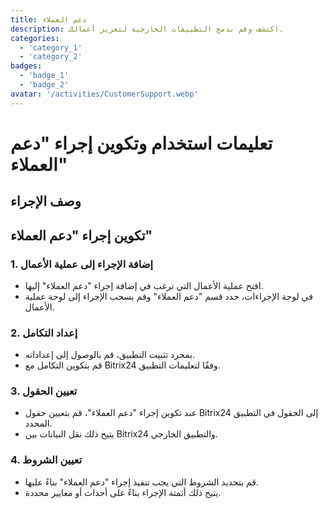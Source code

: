 ```yaml
---
title: دعم العملاء
description: اكتشف وقم بدمج التطبيقات الخارجية لتعزيز أعمالك.
categories: 
  - 'category_1'
  - 'category_2'
badges: 
  - 'badge_1'
  - 'badge_2'
avatar: '/activities/CustomerSupport.webp'
---
```

# تعليمات استخدام وتكوين إجراء "دعم العملاء"

## وصف الإجراء

## **تكوين إجراء "دعم العملاء"**

### 1. إضافة الإجراء إلى عملية الأعمال
- افتح عملية الأعمال التي ترغب في إضافة إجراء "دعم العملاء" إليها.
- في لوحة الإجراءات، حدد قسم "دعم العملاء" وقم بسحب الإجراء إلى لوحة عملية الأعمال.

### 2. إعداد التكامل
- بمجرد تثبيت التطبيق، قم بالوصول إلى إعداداته.
- قم بتكوين التكامل مع Bitrix24 وفقًا لتعليمات التطبيق.

### 3. تعيين الحقول
- عند تكوين إجراء "دعم العملاء"، قم بتعيين حقول Bitrix24 إلى الحقول في التطبيق المحدد.
- يتيح ذلك نقل البيانات بين Bitrix24 والتطبيق الخارجي.

### 4. تعيين الشروط
- قم بتحديد الشروط التي يجب تنفيذ إجراء "دعم العملاء" بناءً عليها.
- يتيح ذلك أتمتة الإجراء بناءً على أحداث أو معايير محددة.
